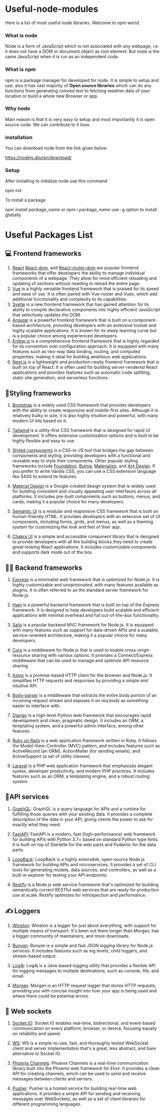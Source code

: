 # Useful-node-modules
Here is a list of most useful node libraries. Welcome to npm world.

### What is node
Node is a form of JavaScript which is not associated with any webpage, i.e. it does not have a DOM or document object as root element. But node is the same JavaScript
when it is run as an independent code. 

### What is npm
npm is a package manager for developed for node. It is simple to setup and use, also it has vast majority of <strong>Open source libraries</strong> which can do any 
functions from generating colored text to fetching weather data of your location  or build a whole new Browser or app.

### Why node
Main reason is that it is very easy to setup and most importantly it is open source code. We can contribute to it tooo.

### installation
You can download node from the link given below

https://nodejs.dev/en/download/

### Setup
After installing to initialize node use this command

<em>npm init</em>

To install a package

<em>npm install package_name</em>
or
<em>npm i package_name</em>
use -g option to install globally


# Useful Packages List

## 💻 Frontend frameworks

1. [React](https://reactjs.org/) [React-dom](https://reactjs.org/docs/react-dom.html), and [React-router-dom](https://reactrouter.com/web/guides/quick-start) are popular frontend frameworks that offer developers the ability to manage individual components of a webpage. They allow for more efficient reloading and updating of sections without needing to reload the entire page.
2. [Vue](https://vuejs.org/!)
 is a highly versatile frontend framework that is praised for its speed and ease of use. It is often paired with Vue-router and Vuex, which add additional functionality and complexity to its capabilities.
3. [Svelte](https://svelte.dev/)
 is a new frontend framework that has gained attention for its ability to compile declarative components into highly efficient JavaScript that selectively updates the DOM.
4. [Angular](https://angular.io/)
 is a powerful frontend framework that is built on a component-based architecture, providing developers with an extensive toolset and highly scalable applications. It is known for its steep learning curve but is a popular choice among experienced developers.
5. [Ember.js](https://emberjs.com/)
 is a comprehensive frontend framework that is highly regarded for its convention over configuration approach. It is equipped with many features such as two-way data binding, routing, and computed properties, making it ideal for building ambitious web applications.
6. [Next.js](https://nextjs.org/)
 is a lightweight and production-ready frontend framework that is built on top of React. It is often used for building server-rendered React applications and provides features such as automatic code splitting, static site generation, and serverless functions.

## 🎨Styling frameworks
1. [Bootstrap](https://getbootstrap.com/) is a widely used CSS framework that provides developers with the ability to create responsive and mobile-first sites. Although it is relatively bulky in size, it is also highly intuitive and powerful, with many modern UI kits based on it.

2. [Tailwind](https://tailwindcss.com/) is a utility-first CSS framework that is designed for rapid UI development. It offers extensive customization options and is built to be highly flexible and easy to use.

3. [Styled-components](https://styled-components.com/) is a CSS-in-JS tool that bridges the gap between components and styling, providing developers with a functional and reusable way to style their components. Other popular styling frameworks include [Foundation](https://foundation.zurb.com/), [Bulma](https://bulma.io/), [Materialize](https://materializecss.com/), and [Ant Design](https://ant.design/). If you prefer to write Vanilla CSS, you can use a CSS extension language like SASS to extend its features.

4. [Material Design](https://material.io/design) is a Google-created design system that is widely used for building consistent and visually appealing user interfaces across all platforms. It includes pre-built components such as buttons, menus, and cards, making it a popular choice for many developers.

5. [Semantic UI](https://semantic-ui.com/) is a modular and responsive CSS framework that is built on human-friendly HTML. It provides developers with an extensive set of UI components, including forms, grids, and menus, as well as a theming system for customizing the look and feel of their app.

6. [Chakra UI](https://chakra-ui.com/) is a simple and accessible component library that is designed to provide developers with all the building blocks they need to create great-looking React applications. It includes customizable components and supports dark mode out of the box.

## 🧑‍💻 Backend frameworks

1. [Express](https://expressjs.com/) is a minimalist web framework that is optimized for Node.js. It is highly customizable and unopinionated, with many features available as plugins. It is often referred to as the standard server framework for Node.js.

2. [Hapi](https://hapi.dev/) is a powerful backend framework that is built on top of the Express framework. It is designed to help developers build scalable and efficient applications with minimal overhead and full out-of-the-box functionality.

3. [Sails](https://sailsjs.com/) is a popular backend MVC framework for Node.js. It is equipped with many features such as support for data-driven APIs and a scalable, service-oriented architecture, making it a popular choice for many developers.

4. [Cors](https://www.npmjs.com/package/cors) is a middleware for Node.js that is used to enable cross-origin resource sharing with various options. It provides a Connect/Express middleware that can be used to manage and optimize API resource sharing.

5. [Axios](https://axios-http.com/docs/intro) is a promise-based HTTP client for the browser and Node.js. It simplifies HTTP requests and responses by providing a simple and intuitive API. 

6. [Body-parser](https://www.npmjs.com/package/body-parser) is a middleware that extracts the entire body portion of an incoming request stream and exposes it on req.body as something easier to interface with.

7. [Django](https://www.djangoproject.com/) is a high-level Python web framework that encourages rapid development and clean, pragmatic design. It includes an ORM, a templating system, and a powerful admin interface, among other features.

8. [Ruby on Rails](https://rubyonrails.org/) is a web application framework written in Ruby. It follows the Model-View-Controller (MVC) pattern, and includes features such as ActiveRecord (an ORM), ActionMailer (for sending emails), and ActiveSupport (a set of utility classes).

9. [Laravel](https://laravel.com/) is a PHP web application framework that emphasizes elegant syntax, developer productivity, and modern PHP practices. It includes features such as an ORM, a templating engine, and a robust routing system.

## 🧩API services

1. [GraphQL](https://graphql.org/): GraphQL is a query language for APIs and a runtime for fulfilling those queries with your existing data. It provides a complete description of the data in your API, giving clients the power to ask for exactly what they need.

2. [FastAPI](https://fastapi.tiangolo.com/): FastAPI is a modern, fast (high-performance) web framework for building APIs with Python 3.7+ based on standard Python type hints. It is built on top of Starlette for the web parts and Pydantic for the data parts.

3. [LoopBack](https://loopback.io/): LoopBack is a highly extensible, open-source Node.js framework for building APIs and microservices. It provides a set of CLI tools for generating models, data sources, and controllers, as well as a built-in explorer for testing your API endpoints.

4. [Restify](http://restify.com/) is a Node.js web service framework that's optimized for building semantically correct RESTful web services that are ready for production use at scale. Restify optimizes for introspection and performance.

## ✍ Loggers
1. [Winston](https://github.com/winstonjs/winston): Winston is a logger for just about everything, with support for multiple means of transport. It's been out there longer than Morgan, has a bigger community of maintainers, and more downloads.

2. [Bunyan](https://github.com/trentm/node-bunyan): Bunyan is a simple and fast JSON logging library for Node.js services. It includes features such as log levels, child loggers, and stream-based output.

3. [Log4j](https://logging.apache.org/log4j/2.x/): Log4j is a Java-based logging utility that provides a flexible API for logging messages to multiple destinations, such as console, file, and email.

4. [Morgan](https://github.com/expressjs/morgan): Morgan is an HTTP request logger that stores HTTP requests, providing you with concise insight into how your app is being used and where there could be potential errors.

## 🤝 Web sockets

1. [Socket.IO](https://socket.io/): Socket.IO enables real-time, bidirectional, and event-based communication on every platform, browser, or device, focusing equally on reliability and speed.

2. [WS](https://github.com/websockets/ws): WS is a simple-to-use, fast, and thoroughly tested WebSocket client and server implementation that's a great, less abstract, and bare alternative to Socket.IO.

3. [Phoenix Channels](https://hexdocs.pm/phoenix/channels.html): Phoenix Channels is a real-time communication library built into the Phoenix web framework for Elixir. It provides a clean API for creating channels, which can be used to send and receive messages between clients and servers.

4. [Pusher](https://pusher.com/): Pusher is a hosted service for building real-time web applications. It provides a simple API for sending and receiving messages over WebSockets, as well as a set of client libraries for different programming languages.

